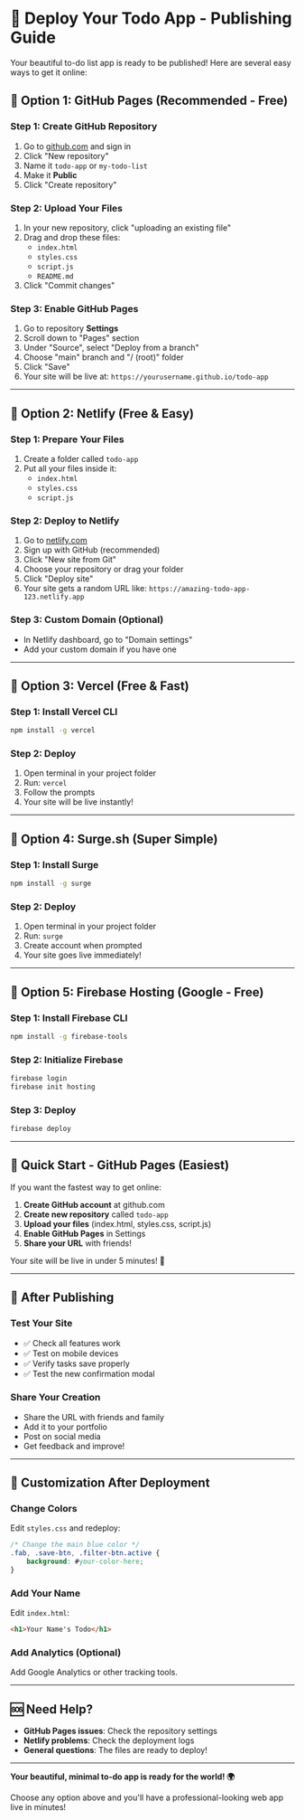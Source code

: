 # 🚀 Deploy Your Todo App - Publishing Guide

Your beautiful to-do list app is ready to be published! Here are several easy ways to get it online:

## 🌟 **Option 1: GitHub Pages (Recommended - Free)**

### Step 1: Create GitHub Repository
1. Go to [github.com](https://github.com) and sign in
2. Click "New repository"
3. Name it `todo-app` or `my-todo-list`
4. Make it **Public**
5. Click "Create repository"

### Step 2: Upload Your Files
1. In your new repository, click "uploading an existing file"
2. Drag and drop these files:
   - `index.html`
   - `styles.css`
   - `script.js`
   - `README.md`
3. Click "Commit changes"

### Step 3: Enable GitHub Pages
1. Go to repository **Settings**
2. Scroll down to "Pages" section
3. Under "Source", select "Deploy from a branch"
4. Choose "main" branch and "/ (root)" folder
5. Click "Save"
6. Your site will be live at: `https://yourusername.github.io/todo-app`

---

## 🌟 **Option 2: Netlify (Free & Easy)**

### Step 1: Prepare Your Files
1. Create a folder called `todo-app`
2. Put all your files inside it:
   - `index.html`
   - `styles.css`
   - `script.js`

### Step 2: Deploy to Netlify
1. Go to [netlify.com](https://netlify.com)
2. Sign up with GitHub (recommended)
3. Click "New site from Git"
4. Choose your repository or drag your folder
5. Click "Deploy site"
6. Your site gets a random URL like: `https://amazing-todo-app-123.netlify.app`

### Step 3: Custom Domain (Optional)
- In Netlify dashboard, go to "Domain settings"
- Add your custom domain if you have one

---

## 🌟 **Option 3: Vercel (Free & Fast)**

### Step 1: Install Vercel CLI
```bash
npm install -g vercel
```

### Step 2: Deploy
1. Open terminal in your project folder
2. Run: `vercel`
3. Follow the prompts
4. Your site will be live instantly!

---

## 🌟 **Option 4: Surge.sh (Super Simple)**

### Step 1: Install Surge
```bash
npm install -g surge
```

### Step 2: Deploy
1. Open terminal in your project folder
2. Run: `surge`
3. Create account when prompted
4. Your site goes live immediately!

---

## 🌟 **Option 5: Firebase Hosting (Google - Free)**

### Step 1: Install Firebase CLI
```bash
npm install -g firebase-tools
```

### Step 2: Initialize Firebase
```bash
firebase login
firebase init hosting
```

### Step 3: Deploy
```bash
firebase deploy
```

---

## 🎯 **Quick Start - GitHub Pages (Easiest)**

If you want the fastest way to get online:

1. **Create GitHub account** at github.com
2. **Create new repository** called `todo-app`
3. **Upload your files** (index.html, styles.css, script.js)
4. **Enable GitHub Pages** in Settings
5. **Share your URL** with friends!

Your site will be live in under 5 minutes! 🚀

---

## 📱 **After Publishing**

### Test Your Site
- ✅ Check all features work
- ✅ Test on mobile devices
- ✅ Verify tasks save properly
- ✅ Test the new confirmation modal

### Share Your Creation
- Share the URL with friends and family
- Add it to your portfolio
- Post on social media
- Get feedback and improve!

---

## 🔧 **Customization After Deployment**

### Change Colors
Edit `styles.css` and redeploy:
```css
/* Change the main blue color */
.fab, .save-btn, .filter-btn.active {
    background: #your-color-here;
}
```

### Add Your Name
Edit `index.html`:
```html
<h1>Your Name's Todo</h1>
```

### Add Analytics (Optional)
Add Google Analytics or other tracking tools.

---

## 🆘 **Need Help?**

- **GitHub Pages issues**: Check the repository settings
- **Netlify problems**: Check the deployment logs
- **General questions**: The files are ready to deploy!

---

**Your beautiful, minimal to-do app is ready for the world! 🌍**

Choose any option above and you'll have a professional-looking web app live in minutes! 